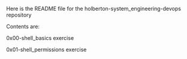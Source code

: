 Here is the README file for the holberton-system_engineering-devops repository

Contents are:

0x00-shell_basics exercise

0x01-shell_permissions exercise
